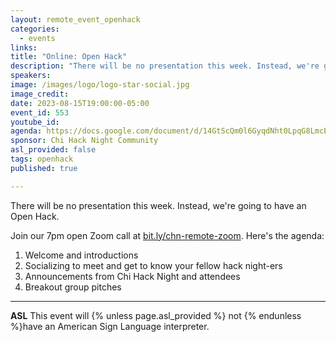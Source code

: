 ```yaml
---
layout: remote_event_openhack
categories:
  - events
links: 
title: "Online: Open Hack"
description: "There will be no presentation this week. Instead, we're going to have an Open Hack. Join our 7pm open Zoom call for introductions, socializing, announcements and breakout groups."
speakers:
image: /images/logo/logo-star-social.jpg
image_credit:
date: 2023-08-15T19:00:00-05:00
event_id: 553
youtube_id: 
agenda: https://docs.google.com/document/d/14GtScQm0l6GyqdNht0LpqG8LmcEF7i3COjNJ06PaTj8/edit#
sponsor: Chi Hack Night Community
asl_provided: false
tags: openhack
published: true

---
```


There will be no presentation this week. Instead, we're going to have an Open Hack.

Join our 7pm open Zoom call at [bit.ly/chn-remote-zoom](https://bit.ly/chn-remote-zoom). Here's the agenda:

1. Welcome and introductions
2. Socializing to meet and get to know your fellow hack night-ers
3. Announcements from Chi Hack Night and attendees
4. Breakout group pitches  

---

**ASL** This event will {% unless page.asl_provided %} not {% endunless %}have an American Sign Language interpreter.

